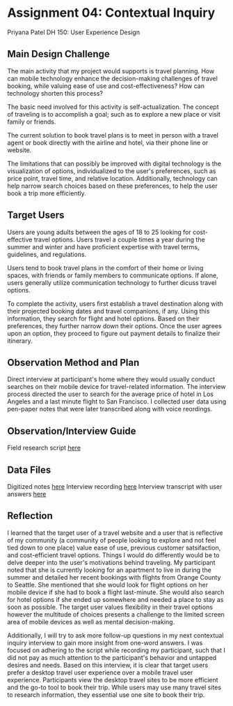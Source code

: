 # Assignment 04: Contextual Inquiry
Priyana Patel
DH 150: User Experience Design

## Main Design Challenge 
The main activity that my project would supports is travel planning. How can mobile technology enhance the decision-making challenges of travel booking, while valuing ease of use and cost-effectiveness? How can technology shorten this process?

The basic need involved for this activity is self-actualization. The concept of traveling is to accomplish a goal; such as to explore a new place or visit family or friends.  

The current solution to book travel plans is to meet in person with a travel agent or book directly with the airline and hotel, via their phone line or website. 

The limitations that can possibly be improved with digital technology is the visualization of options, individualized to the user's preferences, such as price point, travel time, and relative location. Additionally, technology can help narrow search choices based on these preferences, to help the user book a trip more efficiently. 

## Target Users 
Users are young adults between the ages of 18 to 25 looking for cost-effective travel options. Users travel a couple times a year during the summer and winter and have proficient expertise with travel terms, guidelines, and regulations. 

Users tend to book travel plans in the comfort of their home or living spaces, with friends or family members to communicate options. If alone, users generally utilize communication technology to further dicuss travel options. 

To complete the activity, users first establish a travel destination along with their projected booking dates and travel companions, if any. Using this information, they search for flight and hotel options. Based on their preferences, they further narrow down their options. Once the user agrees upon an option, they proceed to figure out payment details to finalize their itinerary. 

## Observation Method and Plan
Direct interview at participant's home where they would usually conduct searches on their mobile device for travel-related information. The interview process directed the user to search for the average price of hotel in Los Angeles and a last minute flight to San Francisco. I collected user data using pen-paper notes that were later transcribed along with voice reordings. 

## Observation/Interview Guide 
Field research script [here](https://docs.google.com/document/d/1cPYKT5l8HgG3cQOQbNtYqccrieK7iGrtfc0FjQBzZb0/edit?usp=sharing)

## Data Files
Digitized notes [here](https://docs.google.com/document/d/1dIze2Kohwfgc7zmluiID8JnY_U_b89Exp4SRKlzYJjM/edit?usp=sharing)
Interview recording [here](https://drive.google.com/file/d/173GMr41ba-cl6QG1zD_KhwG7NplaXxV6/view?usp=sharing)
Interview transcript with user answers [here](https://docs.google.com/document/d/1HxZYK0fWK7NQGvmX5pIQPBifXRYjOkNCuyJQlur5tE0/edit?usp=sharing)

## Reflection 
I learned that the target user of a travel website and a user that is reflective of my community (a community of people looking to explore and not feel tied down to one place) value ease of use, previous customer satsifaction, and cost-efficient travel options. Things I would do differently would be to delve deeper into the user's motivations behind traveling. My participant noted that she is currently looking for an apartment to live in during the summer and detailed her recent bookings with flights from Orange County to Seattle. She mentioned that she would look for flight options on her mobile device if she had to book a flight last-minute. She would also search for hotel options if she ended up somewhere and needed a place to stay as soon as possible. The target user values flexibility in their travel options however the multitude of choices presents a challenge to the limited screen area of mobile devices as well as mental decision-making. 

Additionally, I will try to ask more follow-up questions in my next contextual inquiry interview to gain more insight from one-word answers. I was focused on adhering to the script while recording my participant, such that I did not pay as much attention to the participant's behavior and untapped desires and needs. Based on this interview, it is clear that target users prefer a desktop travel user experience over a mobile travel user experience. Participants view the desktop travel sites to be more efficient and the go-to tool to book their trip. While users may use many travel sites to research information, they essential use one site to book their trip.  
